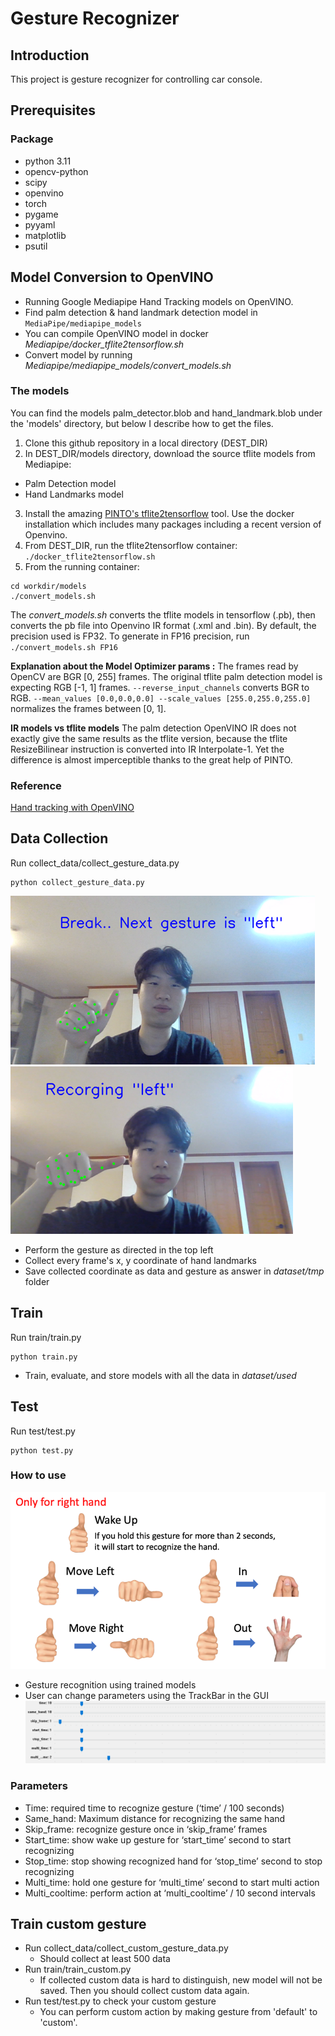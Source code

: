 # Gesture Recognizer

## Introduction

This project is gesture recognizer for controlling car console.

## Prerequisites

### Package

- python 3.11
- opencv-python
- scipy
- openvino
- torch
- pygame
- pyyaml
- matplotlib
- psutil

## Model Conversion to OpenVINO

- Running Google Mediapipe Hand Tracking models on OpenVINO.
- Find palm detection & hand landmark detection model in `MediaPipe/mediapipe_models`
- You can compile OpenVINO model in docker _Mediapipe/docker_tflite2tensorflow.sh_
- Convert model by running _Mediapipe/mediapipe_models/convert_models.sh_

### The models

You can find the models palm_detector.blob and hand_landmark.blob under the 'models' directory, but below I describe how to get the files.

1. Clone this github repository in a local directory (DEST_DIR)
2. In DEST_DIR/models directory, download the source tflite models from Mediapipe:

- Palm Detection model
- Hand Landmarks model

3. Install the amazing [PINTO's tflite2tensorflow](https://github.com/PINTO0309/tflite2tensorflow) tool. Use the docker installation which includes many packages including a recent version of Openvino.
4. From DEST_DIR, run the tflite2tensorflow container: `./docker_tflite2tensorflow.sh`
5. From the running container:

```
cd workdir/models
./convert_models.sh
```

The _convert_models.sh_ converts the tflite models in tensorflow (.pb), then converts the pb file into Openvino IR format (.xml and .bin). By default, the precision used is FP32. To generate in FP16 precision, run `./convert_models.sh FP16`

**Explanation about the Model Optimizer params :** The frames read by OpenCV are BGR [0, 255] frames. The original tflite palm detection model is expecting RGB [-1, 1] frames. `--reverse_input_channels` converts BGR to RGB. `--mean_values [0.0,0.0,0.0] --scale_values [255.0,255.0,255.0]` normalizes the frames between [0, 1].

**IR models vs tflite models** The palm detection OpenVINO IR does not exactly give the same results as the tflite version, because the tflite ResizeBilinear instruction is converted into IR Interpolate-1. Yet the difference is almost imperceptible thanks to the great help of PINTO.

### Reference

[Hand tracking with OpenVINO](https://github.com/geaxgx/openvino_hand_tracker)

## Data Collection

Run collect_data/collect_gesture_data.py
```
python collect_gesture_data.py
```

![image](images/getdata1.png)
![image](images/getdata2.png)

- Perform the gesture as directed in the top left
- Collect every frame's x, y coordinate of hand landmarks
- Save collected coordinate as data and gesture as answer in _dataset/tmp_ folder

## Train

Run train/train.py
```
python train.py
```

- Train, evaluate, and store models with all the data in _dataset/used_

## Test

Run test/test.py
```
python test.py
```

### How to use

![image](images/how_to_use.png)

- Gesture recognition using trained models
- User can change parameters using the TrackBar in the GUI
  ![image](images/track_bar.png)

### Parameters

- Time: required time to recognize gesture (‘time’ / 100 seconds)
- Same_hand: Maximum distance for recognizing the same hand
- Skip_frame: recognize gesture once in ‘skip_frame’ frames
- Start_time: show wake up gesture for ‘start_time’ second to start recognizing
- Stop_time: stop showing recognized hand for ‘stop_time’ second to stop recognizing
- Multi_time: hold one gesture for ‘multi_time’ second to start multi action
- Multi_cooltime: perform action at ‘multi_cooltime’ / 10 second intervals

## Train custom gesture

- Run collect_data/collect_custom_gesture_data.py
  - Should collect at least 500 data
- Run train/train_custom.py
  - If collected custom data is hard to distinguish, new model will not be saved. Then you should collect custom data again.
- Run test/test.py to check your custom gesture
  - You can perform custom action by making gesture from 'default' to 'custom'.